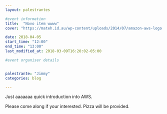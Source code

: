 ```yaml
---
layout: palestrantes

#event information
title:  "Novo item wwww"
cover: "https://mateh.id.au/wp-content/uploads/2014/07/amazon-aws-logo.jpg"

date: 2018-04-05
start_time: "12:00"
end_time: "13:00"
last_modified_at: 2018-03-09T16:20:02-05:00

#event organiser details


palestrante: "Jimmy" 
categories: blog

---
```


Just aaaaaaa quick introduction into AWS.

Please come along if your interested. Pizza will be provided.